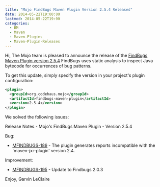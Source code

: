```yaml
---
title: "Mojo FindBugs Maven Plugin Version 2.5.4 Released"
date: 2014-05-22T19:00:00
lastmod: 2014-05-22T19:00
categories:
  - BM
  - Maven
  - Maven-Plugins
  - Maven-Plugin-Releases
---
```

Hi,
The Mojo team is pleased to announce the release of the 
[FindBugs Maven Plugin version 2.5.4](http://mojo.codehaus.org/findbugs-maven-plugin-2.5.4/)
FindBugs uses static analysis to inspect Java bytecode for occurrences
of bug patterns.

To get this update, simply specify the version in your project's
plugin configuration:

```xml
<plugin>
  <groupId>org.codehaus.mojo</groupId>
  <artifactId>findbugs-maven-plugin</artifactId>
  <version>2.5.4</version>
</plugin>
```

<!-- more -->

We solved the following issues:

Release Notes - Mojo's FindBugs Maven Plugin - Version 2.5.4

Bug:

 * [MFINDBUGS-189](https://issues.apache.org/jira/browse/MFINDBUGS-189) - The plugin generates reports incompatible with the 'maven-jxr-plugin' version 2.4.

Improvement:

 * [MFINDBUGS-195](https://issues.apache.org/jira/browse/MFINDBUGS-195) - Update to Findbugs 2.0.3


Enjoy,
Garvin LeClaire
